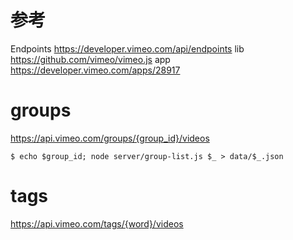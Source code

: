 # 参考
Endpoints
https://developer.vimeo.com/api/endpoints
lib
https://github.com/vimeo/vimeo.js
app
https://developer.vimeo.com/apps/28917

# groups
https://api.vimeo.com/groups/{group_id}/videos
```
$ echo $group_id; node server/group-list.js $_ > data/$_.json
```

# tags
https://api.vimeo.com/tags/{word}/videos
